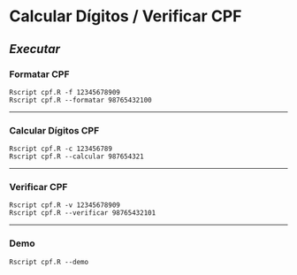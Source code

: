 # Calcular Dígitos / Verificar CPF

## _Executar_

### Formatar CPF

```shell
Rscript cpf.R -f 12345678909
Rscript cpf.R --formatar 98765432100
```

---

### Calcular Dígitos CPF

```shell
Rscript cpf.R -c 123456789
Rscript cpf.R --calcular 987654321
```

---

### Verificar CPF

```shell
Rscript cpf.R -v 12345678909
Rscript cpf.R --verificar 98765432101
```

---

### Demo

```shell
Rscript cpf.R --demo
```
